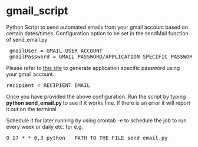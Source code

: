 gmail_script
============

Python Script to send automated emails from your gmail account based on certain dates/times.
Configuration option to be set in the sendMail function of send_email.py
<pre>
 gmailUser = GMAIL USER ACCOUNT
 gmailPassword = GMAIL PASSWORD/APPLICATION SPECIFIC PASSWORD
</pre>
Please refer to <a href="https://support.google.com/mail/answer/1173270?hl=en">this site</a> to generate application specific password using your gmail account. 
<pre>
recipient = RECIPIENT EMAIL
</pre>


Once you have provided the above configuration. Run the script by typing <b> python send_email.py </b> to see if it works fine. 
If there is an error it will report it out on the terminal.

Schedule it for later running by using crontab -e to schedule the job to run every week or daily etc. 
for e.g. 
<pre>
0 17 * * 0,3 python   PATH_TO_THE_FILE_send_email.py
</pre>
